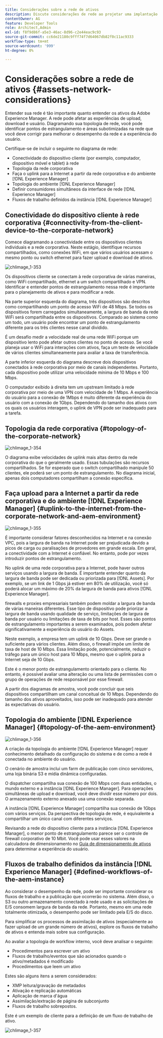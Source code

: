 ```yaml
---
title: Considerações sobre a rede de ativos
description: Discute considerações de rede ao projetar uma implantação do  [!DNL Experience Manager] Assets.
contentOwner: AG
feature: Developer Tools
role: Architect,Admin
exl-id: f8f9d86f-a5e3-46ac-8d96-c2e44eac9c93
source-git-commit: cc6de21180c9fff74f7d64067db82f0c11ac9333
workflow-type: tm+mt
source-wordcount: '999'
ht-degree: 0%

---
```


# Considerações sobre a rede de ativos {#assets-network-considerations}

Entender sua rede é tão importante quanto entender os ativos da Adobe Experience Manager. A rede pode afetar as experiências de upload, download e usuário. Diagramando sua topologia de rede, você pode identificar pontos de estrangulamento e áreas subotimizadas na rede que você deve corrigir para melhorar o desempenho da rede e a experiência do usuário.

Certifique-se de incluir o seguinte no diagrama de rede:

* Conectividade do dispositivo cliente (por exemplo, computador, dispositivo móvel e tablet) à rede
* Topologia da rede corporativa
* Faça o uplink para a Internet a partir da rede corporativa e do ambiente [!DNL Experience Manager]
* Topologia do ambiente [!DNL Experience Manager]
* Definir consumidores simultâneos da interface de rede [!DNL Experience Manager]
* Fluxos de trabalho definidos da instância [!DNL Experience Manager]

## Conectividade do dispositivo cliente à rede corporativa {#connectivity-from-the-client-device-to-the-corporate-network}

Comece diagramando a conectividade entre os dispositivos clientes individuais e a rede corporativa. Neste estágio, identifique recursos compartilhados, como conexões WiFi, em que vários usuários acessam o mesmo ponto ou switch ethernet para fazer upload e download de ativos.

![chlimage_1-353](assets/chlimage_1-353.png)

Os dispositivos cliente se conectam à rede corporativa de várias maneiras, como WiFi compartilhado, ethernet a um switch compartilhado e VPN. Identificar e entender pontos de estrangulamento nessa rede é importante para o planejamento de ativos e para modificar a rede.

Na parte superior esquerda do diagrama, três dispositivos são descritos como compartilhando um ponto de acesso WiFi de 48 Mbps. Se todos os dispositivos forem carregados simultaneamente, a largura de banda da rede WiFi será compartilhada entre os dispositivos. Comparado ao sistema como um todo, um usuário pode encontrar um ponto de estrangulamento diferente para os três clientes nesse canal dividido.

É um desafio medir a velocidade real de uma rede WiFi porque um dispositivo lento pode afetar outros clientes no ponto de acesso. Se você planeja usar o WiFi para interações com ativos, faça um teste de velocidade de vários clientes simultaneamente para avaliar a taxa de transferência.

A parte inferior esquerda do diagrama descreve dois dispositivos conectados à rede corporativa por meio de canais independentes. Portanto, cada dispositivo pode utilizar uma velocidade mínima de 10 Mbps e 100 Mbps.

O computador exibido à direita tem um upstream limitado à rede corporativa por meio de uma VPN com velocidade de 1 Mbps. A experiência do usuário para a conexão de 1Mbps é muito diferente da experiência do usuário com a conexão de 1Gbps. Dependendo do tamanho dos ativos com os quais os usuários interagem, o uplink de VPN pode ser inadequado para a tarefa.

## Topologia da rede corporativa {#topology-of-the-corporate-network}

![chlimage_1-354](assets/chlimage_1-354.png)

O diagrama exibe velocidades de uplink mais altas dentro da rede corporativa do que o geralmente usado. Essas tubulações são recursos compartilhados. Se for esperado que o switch compartilhado manipule 50 clientes, ele poderá ser um ponto de estrangulamento. No diagrama inicial, apenas dois computadores compartilham a conexão específica.

## Faça upload para a Internet a partir da rede corporativa e do ambiente [!DNL Experience Manager] {#uplink-to-the-internet-from-the-corporate-network-and-aem-environment}

![chlimage_1-355](assets/chlimage_1-355.png)

É importante considerar fatores desconhecidos na Internet e na conexão VPC, pois a largura de banda na Internet pode ser prejudicada devido a picos de carga ou paralisações de provedores em grande escala. Em geral, a conectividade com a Internet é confiável. No entanto, pode por vezes introduzir pontos de estrangulamento.

No uplink de uma rede corporativa para a Internet, pode haver outros serviços usando a largura de banda. É importante entender quanto da largura de banda pode ser dedicada ou priorizada para [!DNL Assets]. Por exemplo, se um link de 1 Gbps já estiver em 80% de utilização, você só poderá alocar um máximo de 20% da largura de banda para ativos [!DNL Experience Manager].

firewalls e proxies empresariais também podem moldar a largura de banda de várias maneiras diferentes. Esse tipo de dispositivo pode priorizar a largura de banda usando qualidade de serviço, limitações de largura de banda por usuário ou limitações de taxa de bits por host. Esses são pontos de estrangulamento importantes a serem examinados, pois podem afetar significativamente a experiência do usuário do Assets.

Neste exemplo, a empresa tem um uplink de 10 Gbps. Deve ser grande o suficiente para vários clientes. Além disso, o firewall impõe um limite de taxa de host de 10 Mbps. Essa limitação pode, potencialmente, reduzir o tráfego para um único host para 10 Mbps, mesmo que o uplink para a Internet seja de 10 Gbps.

Este é o menor ponto de estrangulamento orientado para o cliente. No entanto, é possível avaliar uma alteração ou uma lista de permissões com o grupo de operações de rede responsável por esse firewall.

A partir dos diagramas de amostra, você pode concluir que seis dispositivos compartilham um canal conceitual de 10 Mbps. Dependendo do tamanho dos ativos aproveitados, isso pode ser inadequado para atender às expectativas do usuário.

## Topologia do ambiente [!DNL Experience Manager] {#topology-of-the-aem-environment}

![chlimage_1-356](assets/chlimage_1-356.png)

A criação da topologia do ambiente [!DNL Experience Manager] requer conhecimento detalhado da configuração do sistema e de como a rede é conectada no ambiente do usuário.

O cenário de amostra inclui um farm de publicação com cinco servidores, uma loja binária S3 e mídia dinâmica configuradas.

O dispatcher compartilha sua conexão de 100 Mbps com duas entidades, o mundo externo e a instância [!DNL Experience Manager]. Para operações simultâneas de upload e download, você deve dividir esse número por dois. O armazenamento externo anexado usa uma conexão separada.

A instância [!DNL Experience Manager] compartilha sua conexão de 1Gbps com vários serviços. Da perspectiva de topologia de rede, é equivalente a compartilhar um único canal com diferentes serviços.

Revisando a rede do dispositivo cliente para a instância [!DNL Experience Manager], o menor ponto de estrangulamento parece ser o controle de firewall corporativo de 10 Mbit. Você pode usar esses valores na calculadora de dimensionamento no [Guia de dimensionamento de ativos](assets-sizing-guide.md) para determinar a experiência do usuário.

## Fluxos de trabalho definidos da instância [!DNL Experience Manager] {#defined-workflows-of-the-aem-instance}

Ao considerar o desempenho da rede, pode ser importante considerar os fluxos de trabalho e a publicação que ocorrerão no sistema. Além disso, o S3 ou outro armazenamento conectado à rede usado e as solicitações de E/S consomem largura de banda da rede. Portanto, mesmo em uma rede totalmente otimizada, o desempenho pode ser limitado pela E/S do disco.

Para simplificar os processos de assimilação de ativos (especialmente ao fazer upload de um grande número de ativos), explore os fluxos de trabalho de ativos e entenda mais sobre sua configuração.

Ao avaliar a topologia de workflow interno, você deve analisar o seguinte:

* Procedimentos para escrever um ativo
* Fluxos de trabalho/eventos que são acionados quando o ativo/metadados é modificado
* Procedimentos que leem um ativo

Estes são alguns itens a serem considerados:

* XMP leitura/gravação de metadados
* Ativação e replicação automáticas
* Aplicação de marca d&#39;água
* Assimilação/extração de página de subconjunto
* Fluxos de trabalho sobrepostos.

Este é um exemplo de cliente para a definição de um fluxo de trabalho de ativo.

![chlimage_1-357](assets/chlimage_1-357.png)
